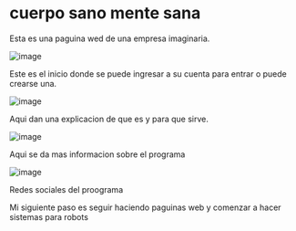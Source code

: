 # cuerpo sano mente sana

Esta es una paguina wed de una empresa imaginaria.

![image](https://github.com/ta-buen0/primer-proyecto/assets/152448192/84cac9a8-ec19-4b94-8215-518016d7e49c)

Este es el inicio donde se puede ingresar a su cuenta para entrar o puede crearse una.

![image](https://github.com/ta-buen0/primer-proyecto/assets/152448192/13d6f025-b8f8-4f2a-95f8-c56779509e69)

Aqui dan una explicacion de que es y para que sirve.

![image](https://github.com/ta-buen0/primer-proyecto/assets/152448192/d5fa014e-db78-4394-a9e7-8f451710842b)

Aqui se da mas informacion sobre el programa

![image](https://github.com/ta-buen0/primer-proyecto/assets/152448192/f608311c-63d7-4e10-9ad6-088f8844e88b)

Redes sociales del proograma

Mi siguiente paso es seguir haciendo paguinas web y comenzar a hacer sistemas para robots

